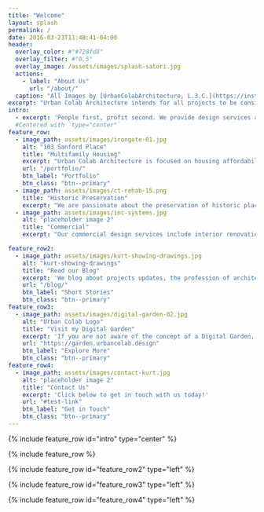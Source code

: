 ```yaml
---
title: "Welcome"
layout: splash
permalink: /
date: 2016-03-23T11:48:41-04:00
header:
  overlay_color: #"#728fd8"
  overlay_filter: #"0.5"
  overlay_image: /assets/images/splash-satori.jpg
  actions:
    - label: "About Us"
      url: "/about/"
  caption: "All Images by [UrbanColabArchitecture, L.3.C.](https://instagram.com/urbancolabarchitecture)"
excerpt: "Urban Colab Architecture intends for all projects to be considerate of the ecological impact of their designed solution."
intro: 
  - excerpt: 'People first, profit second. We provide design services and products that are directly focused on low-to-no energy consumption. We also extend this focus to developing the site and landscape design that equally serves to reduce environmental impact. With the over 20 years of experience of our founder, we have a proven track record of creating residential and commercial projects that go beyond net-zero energy consumption with some actually producing excess energy.' 
  #Centered with `type="center"`
feature_row:
  - image_path: assets/images/irongate-01.jpg
    alt: "103 Sanford Place"
    title: "Multifamily Housing"
    excerpt: "Urban Colab Architecture is focused on housing affordability for all"
    url: "/portfolio/"
    btn_label: "Portfolio"
    btn_class: "btn--primary"
  - image_path: assets/images/ct-rehab-15.png
    title: "Historic Preservation"
    excerpt: "We are passionate about the preservation of historic places and spaces"
  - image_path: assets/images/inc-systems.jpg
    alt: "placeholder image 2"
    title: "Commercial"
    excerpt: "Our commercial design services include interior renovations to ground up construction"

feature_row2:
  - image_path: assets/images/kurt-showing-drawings.jpg
    alt: "kurt-showing-drawings"
    title: "Read our Blog"
    excerpt: 'We blog about projects updates, the profession of architecture, tips and tricks, and current events'
    url: "/blog/"
    btn_label: "Short Stories"
    btn_class: "btn--primary"
feature_row3:
  - image_path: assets/images/digital-garden-02.jpg
    alt: "Urban Colab Logo"
    title: "Visit my Digital Garden"
    excerpt: 'If you are not aware of the concept of a Digital Garden, I will expand on that as this space grows. In a nutshell, I look forward to sharing my experiences, thoughts, and interests in and around the profession of architecture.'
    url: "https://garden.urbancolab.design"
    btn_label: "Explore More"
    btn_class: "btn--primary"
feature_row4:
  - image_path: assets/images/contact-kurt.jpg
    alt: "placeholder image 2"
    title: "Contact Us"
    excerpt: 'Click below to get in touch with us today!'
    url: "#test-link"
    btn_label: "Get in Touch"
    btn_class: "btn--primary"
---
```


{% include feature_row id="intro" type="center" %}

{% include feature_row %}

{% include feature_row id="feature_row2" type="left" %}

{% include feature_row id="feature_row3" type="left" %}

{% include feature_row id="feature_row4" type="left" %}